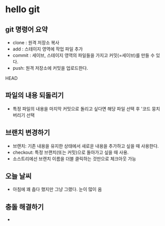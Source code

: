 # hello git

## git 명령어 요약

- clone : 원격 저장소 복사
- add : 스테이지 영역에 작업 파일 추가
- commit : 세이브, 스테이지 영역의 파일들을 가지고 커밋(=세이브)를 만들 수 있다.
- push: 원격 저장소에 커밋을 업로드한다.

HEAD
## 파일의 내용 되돌리기

- 특정 파일의 내용을 마지막 커밋으로 돌리고 싶다면 해당 파일 선택 후 '코드 뭉치 버리기 선택

## 브랜치 변경하기

- 브랜치: 기존 내용을 유지한 상태에서 새로운 내용을 추가하고 싶을 때 사용한다.
- checkout: 특정 브랜치(또는 커밋)으로 돌아가고 싶을 때 사용.
- 소스트리에선 브랜치 이름을 더블 클릭하는 것만으로 체크아웃 가능

## 오늘 날씨

- 아침에 꽤 춥다 했지만 그냥 그랬다. 눈이 많이 옴
## 충돌 해결하기

- 
